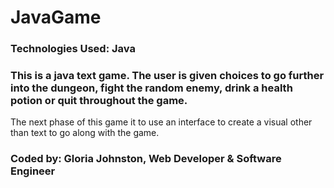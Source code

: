 # JavaGame

### Technologies Used: Java

### This is a java text game. The user is given choices to go further into the dungeon, fight the random enemy, drink a health potion or quit throughout the game.
The next phase of this game it to use an interface to create a visual other than text to go along with the game.

### Coded by: Gloria Johnston, Web Developer & Software Engineer
